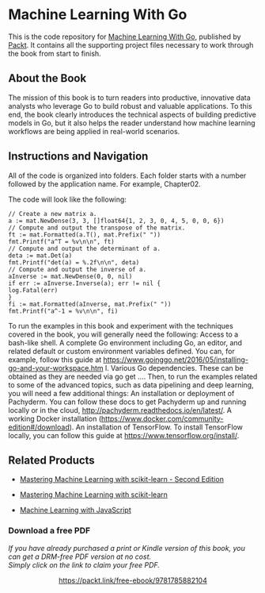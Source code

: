 


# Machine Learning With Go
This is the code repository for [Machine Learning With Go](https://www.packtpub.com/big-data-and-business-intelligence/machine-learning-go?utm_source=github&utm_medium=repository&utm_campaign=9781785882104), published by [Packt](https://www.packtpub.com/?utm_source=github). It contains all the supporting project files necessary to work through the book from start to finish.
## About the Book
The mission of this book is to turn readers into productive, innovative data analysts who leverage Go to build robust and valuable applications. To this end, the book clearly introduces the technical aspects of building predictive models in Go, but it also helps the reader understand how machine learning workflows are being applied in real-world scenarios.

## Instructions and Navigation
All of the code is organized into folders. Each folder starts with a number followed by the application name. For example, Chapter02.



The code will look like the following:
```
// Create a new matrix a.
a := mat.NewDense(3, 3, []float64{1, 2, 3, 0, 4, 5, 0, 0, 6})
// Compute and output the transpose of the matrix.
ft := mat.Formatted(a.T(), mat.Prefix(" "))
fmt.Printf("a^T = %v\n\n", ft)
// Compute and output the determinant of a.
deta := mat.Det(a)
fmt.Printf("det(a) = %.2f\n\n", deta)
// Compute and output the inverse of a.
aInverse := mat.NewDense(0, 0, nil)
if err := aInverse.Inverse(a); err != nil {
log.Fatal(err)
}
fi := mat.Formatted(aInverse, mat.Prefix(" "))
fmt.Printf("a^-1 = %v\n\n", fi)
```

To run the examples in this book and experiment with the techniques covered in the book,
you will generally need the following:
Access to a bash-like shell.
A complete Go environment including Go, an editor, and related default or
custom environment variables defined. You can, for example, follow this guide
at https://www.goinggo.net/2016/05/installing-go-and-your-workspace.htm
l.
Various Go dependencies. These can be obtained as they are needed via go get
....
Then, to run the examples related to some of the advanced topics, such as data pipelining
and deep learning, you will need a few additional things:
An installation or deployment of Pachyderm. You can follow these docs to get
Pachyderm up and running locally or in the
cloud, http://pachyderm.readthedocs.io/en/latest/.
A working Docker installation
(https://www.docker.com/community-edition#/download).
An installation of TensorFlow. To install TensorFlow locally, you can follow this
guide at https://www.tensorflow.org/install/.

## Related Products
* [Mastering Machine Learning with scikit-learn - Second Edition](https://www.packtpub.com/big-data-and-business-intelligence/mastering-machine-learning-scikit-learn-second-edition?utm_source=github&utm_medium=repository&utm_campaign=9781788299879)

* [Mastering Machine Learning with scikit-learn](https://www.packtpub.com/big-data-and-business-intelligence/mastering-machine-learning-scikit-learn?utm_source=github&utm_medium=repository&utm_campaign=9781783988365)

* [Machine Learning with JavaScript](https://www.packtpub.com/big-data-and-business-intelligence/machine-learning-javascript?utm_source=github&utm_medium=repository&utm_campaign=9781787280199)

### Download a free PDF

 <i>If you have already purchased a print or Kindle version of this book, you can get a DRM-free PDF version at no cost.<br>Simply click on the link to claim your free PDF.</i>
<p align="center"> <a href="https://packt.link/free-ebook/9781785882104">https://packt.link/free-ebook/9781785882104 </a> </p>